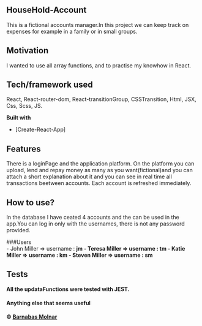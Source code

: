 
## HouseHold-Account
This is a fictional accounts manager.In this project we can keep track on expenses for example in a family or in  small groups. 

## Motivation
I wanted to use all array functions, and to practise my knowhow in React.


## Tech/framework used
React, React-router-dom, React-transitionGroup, CSSTransition, Html, JSX, Css, Scss, JS.

<b>Built with</b>
- [Create-React-App]

## Features
There is a loginPage and the application platform. On the platform you can upload, lend and repay money as many as you want(fictional)and you can attach a short explanation about it and you can see in real time all transactions beetween accounts. Each account is refreshed immediately.




## How to use?
In the database I have ceated 4 accounts and the can be used in the app.You can log in only with the usernames, there is not any password provided.  

   ###Users  
        - John Miller => username : <b>jm<b>
        - Teresa Miller => username : <b>tm<b>
        - Katie Miller => username : <b>km<b>
        - Steven Miller => username : <b>sm<b>

## Tests
All the updataFunctions were tested with JEST.

#### Anything else that seems useful


 © [Barnabas Molnar]()
